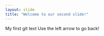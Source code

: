```yaml
---
layout: slide
title: "Welcome to our second slide!"
---
```

My first git text
Use the left arrow to go back!
